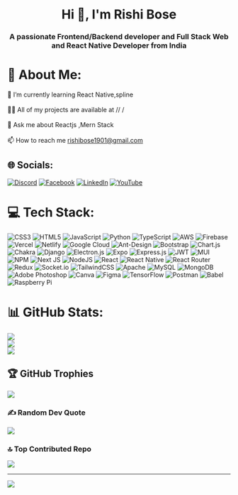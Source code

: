 
<h1 align="center">Hi 👋, I'm Rishi Bose</h1>
<h3 align="center">A passionate Frontend/Backend developer and Full Stack Web and React Native Developer from India</h3>

# 💫 About Me:
🌱 I’m currently learning React Native,spline<br><br>👨‍💻 All of my projects are available at // /<br><br>💬 Ask me about Reactjs ,Mern Stack<br><br>📫 How to reach me rishibose1901@gmail.com


## 🌐 Socials:
[![Discord](https://img.shields.io/badge/Discord-%237289DA.svg?logo=discord&logoColor=white)](https://discord.gg/https://discord.gg/39uR7vt) [![Facebook](https://img.shields.io/badge/Facebook-%231877F2.svg?logo=Facebook&logoColor=white)](https://facebook.com/https://www.facebook.com/rishi.bose.1119/) [![LinkedIn](https://img.shields.io/badge/LinkedIn-%230077B5.svg?logo=linkedin&logoColor=white)](https://linkedin.com/in/https://www.linkedin.com/in/rishi-bose%F0%9F%98%87-4934ba252/) [![YouTube](https://img.shields.io/badge/YouTube-%23FF0000.svg?logo=YouTube&logoColor=white)](https://youtube.com/@https://www.youtube.com/channel/UC2krNkxOuSREjuE_fB4GNPQ) 

# 💻 Tech Stack:
![CSS3](https://img.shields.io/badge/css3-%231572B6.svg?style=for-the-badge&logo=css3&logoColor=white) ![HTML5](https://img.shields.io/badge/html5-%23E34F26.svg?style=for-the-badge&logo=html5&logoColor=white) ![JavaScript](https://img.shields.io/badge/javascript-%23323330.svg?style=for-the-badge&logo=javascript&logoColor=%23F7DF1E) ![Python](https://img.shields.io/badge/python-3670A0?style=for-the-badge&logo=python&logoColor=ffdd54) ![TypeScript](https://img.shields.io/badge/typescript-%23007ACC.svg?style=for-the-badge&logo=typescript&logoColor=white) ![AWS](https://img.shields.io/badge/AWS-%23FF9900.svg?style=for-the-badge&logo=amazon-aws&logoColor=white) ![Firebase](https://img.shields.io/badge/firebase-%23039BE5.svg?style=for-the-badge&logo=firebase) ![Vercel](https://img.shields.io/badge/vercel-%23000000.svg?style=for-the-badge&logo=vercel&logoColor=white) ![Netlify](https://img.shields.io/badge/netlify-%23000000.svg?style=for-the-badge&logo=netlify&logoColor=#00C7B7) ![Google Cloud](https://img.shields.io/badge/Google%20Cloud-%234285F4.svg?style=for-the-badge&logo=google-cloud&logoColor=white) ![Ant-Design](https://img.shields.io/badge/-AntDesign-%230170FE?style=for-the-badge&logo=ant-design&logoColor=white) ![Bootstrap](https://img.shields.io/badge/bootstrap-%23563D7C.svg?style=for-the-badge&logo=bootstrap&logoColor=white) ![Chart.js](https://img.shields.io/badge/chart.js-F5788D.svg?style=for-the-badge&logo=chart.js&logoColor=white) ![Chakra](https://img.shields.io/badge/chakra-%234ED1C5.svg?style=for-the-badge&logo=chakraui&logoColor=white) ![Django](https://img.shields.io/badge/django-%23092E20.svg?style=for-the-badge&logo=django&logoColor=white) ![Electron.js](https://img.shields.io/badge/Electron-191970?style=for-the-badge&logo=Electron&logoColor=white) ![Expo](https://img.shields.io/badge/expo-1C1E24?style=for-the-badge&logo=expo&logoColor=#D04A37) ![Express.js](https://img.shields.io/badge/express.js-%23404d59.svg?style=for-the-badge&logo=express&logoColor=%2361DAFB) ![JWT](https://img.shields.io/badge/JWT-black?style=for-the-badge&logo=JSON%20web%20tokens) ![MUI](https://img.shields.io/badge/MUI-%230081CB.svg?style=for-the-badge&logo=material-ui&logoColor=white) ![NPM](https://img.shields.io/badge/NPM-%23000000.svg?style=for-the-badge&logo=npm&logoColor=white) ![Next JS](https://img.shields.io/badge/Next-black?style=for-the-badge&logo=next.js&logoColor=white) ![NodeJS](https://img.shields.io/badge/node.js-6DA55F?style=for-the-badge&logo=node.js&logoColor=white) ![React](https://img.shields.io/badge/react-%2320232a.svg?style=for-the-badge&logo=react&logoColor=%2361DAFB) ![React Native](https://img.shields.io/badge/react_native-%2320232a.svg?style=for-the-badge&logo=react&logoColor=%2361DAFB) ![React Router](https://img.shields.io/badge/React_Router-CA4245?style=for-the-badge&logo=react-router&logoColor=white) ![Redux](https://img.shields.io/badge/redux-%23593d88.svg?style=for-the-badge&logo=redux&logoColor=white) ![Socket.io](https://img.shields.io/badge/Socket.io-black?style=for-the-badge&logo=socket.io&badgeColor=010101) ![TailwindCSS](https://img.shields.io/badge/tailwindcss-%2338B2AC.svg?style=for-the-badge&logo=tailwind-css&logoColor=white) ![Apache](https://img.shields.io/badge/apache-%23D42029.svg?style=for-the-badge&logo=apache&logoColor=white) ![MySQL](https://img.shields.io/badge/mysql-%2300f.svg?style=for-the-badge&logo=mysql&logoColor=white) ![MongoDB](https://img.shields.io/badge/MongoDB-%234ea94b.svg?style=for-the-badge&logo=mongodb&logoColor=white) ![Adobe Photoshop](https://img.shields.io/badge/adobephotoshop-%2331A8FF.svg?style=for-the-badge&logo=adobephotoshop&logoColor=white) ![Canva](https://img.shields.io/badge/Canva-%2300C4CC.svg?style=for-the-badge&logo=Canva&logoColor=white) 	![Figma](https://img.shields.io/badge/figma-%23F24E1E.svg?style=for-the-badge&logo=figma&logoColor=white) ![TensorFlow](https://img.shields.io/badge/TensorFlow-%23FF6F00.svg?style=for-the-badge&logo=TensorFlow&logoColor=white) ![Postman](https://img.shields.io/badge/Postman-FF6C37?style=for-the-badge&logo=postman&logoColor=white) ![Babel](https://img.shields.io/badge/Babel-F9DC3e?style=for-the-badge&logo=babel&logoColor=black) ![Raspberry Pi](https://img.shields.io/badge/-RaspberryPi-C51A4A?style=for-the-badge&logo=Raspberry-Pi)
# 📊 GitHub Stats:
![](https://github-readme-stats.vercel.app/api?username=RishiBose961&theme=blue-green&hide_border=false&include_all_commits=false&count_private=false)<br/>
![](https://github-readme-streak-stats.herokuapp.com/?user=RishiBose961&theme=blue-green&hide_border=false)<br/>
![](https://github-readme-stats.vercel.app/api/top-langs/?username=RishiBose961&theme=blue-green&hide_border=false&include_all_commits=false&count_private=false&layout=compact)

## 🏆 GitHub Trophies
![](https://github-profile-trophy.vercel.app/?username=RishiBose961&theme=monokai&no-frame=false&no-bg=true&margin-w=4)

### ✍️ Random Dev Quote
![](https://quotes-github-readme.vercel.app/api?type=horizontal&theme=radical)

### 🔝 Top Contributed Repo
![](https://github-contributor-stats.vercel.app/api?username=RishiBose961&limit=5&theme=dark&combine_all_yearly_contributions=true)

---
[![](https://visitcount.itsvg.in/api?id=RishiBose961&icon=0&color=0)](https://vidmit.cyclic.app/)

<!-- Proudly created with GPRM ( https://gprm.itsvg.in ) -->
